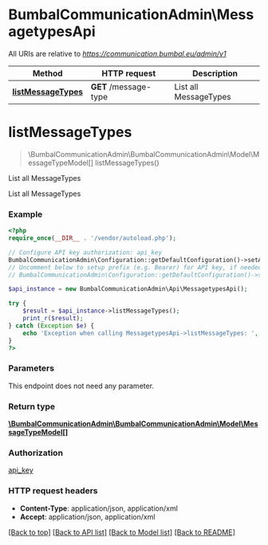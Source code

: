 # BumbalCommunicationAdmin\MessagetypesApi

All URIs are relative to *https://communication.bumbal.eu/admin/v1*

Method | HTTP request | Description
------------- | ------------- | -------------
[**listMessageTypes**](MessagetypesApi.md#listMessageTypes) | **GET** /message-type | List all MessageTypes


# **listMessageTypes**
> \BumbalCommunicationAdmin\BumbalCommunicationAdmin\Model\MessageTypeModel[] listMessageTypes()

List all MessageTypes

List all MessageTypes

### Example
```php
<?php
require_once(__DIR__ . '/vendor/autoload.php');

// Configure API key authorization: api_key
BumbalCommunicationAdmin\Configuration::getDefaultConfiguration()->setApiKey('ApiKey', 'YOUR_API_KEY');
// Uncomment below to setup prefix (e.g. Bearer) for API key, if needed
// BumbalCommunicationAdmin\Configuration::getDefaultConfiguration()->setApiKeyPrefix('ApiKey', 'Bearer');

$api_instance = new BumbalCommunicationAdmin\Api\MessagetypesApi();

try {
    $result = $api_instance->listMessageTypes();
    print_r($result);
} catch (Exception $e) {
    echo 'Exception when calling MessagetypesApi->listMessageTypes: ', $e->getMessage(), PHP_EOL;
}
?>
```

### Parameters
This endpoint does not need any parameter.

### Return type

[**\BumbalCommunicationAdmin\BumbalCommunicationAdmin\Model\MessageTypeModel[]**](../Model/MessageTypeModel.md)

### Authorization

[api_key](../../README.md#api_key)

### HTTP request headers

 - **Content-Type**: application/json, application/xml
 - **Accept**: application/json, application/xml

[[Back to top]](#) [[Back to API list]](../../README.md#documentation-for-api-endpoints) [[Back to Model list]](../../README.md#documentation-for-models) [[Back to README]](../../README.md)

